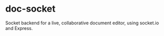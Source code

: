 # doc-socket

Socket backend for a live, collaborative document editor, using socket.io and Express.
